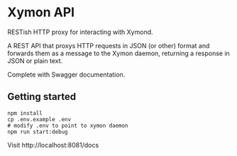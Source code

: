 # Xymon API

RESTish HTTP proxy for interacting with Xymond.

A REST API that proxys HTTP requests in JSON (or other) format and forwards them
as a message to the Xymon daemon, returning a response in JSON or plain text.

Complete with Swagger documentation.

## Getting started
```
npm install
cp .env.example .env
# modify .env to point to xymon daemon
npm run start:debug
```

Visit http://localhost:8081/docs
